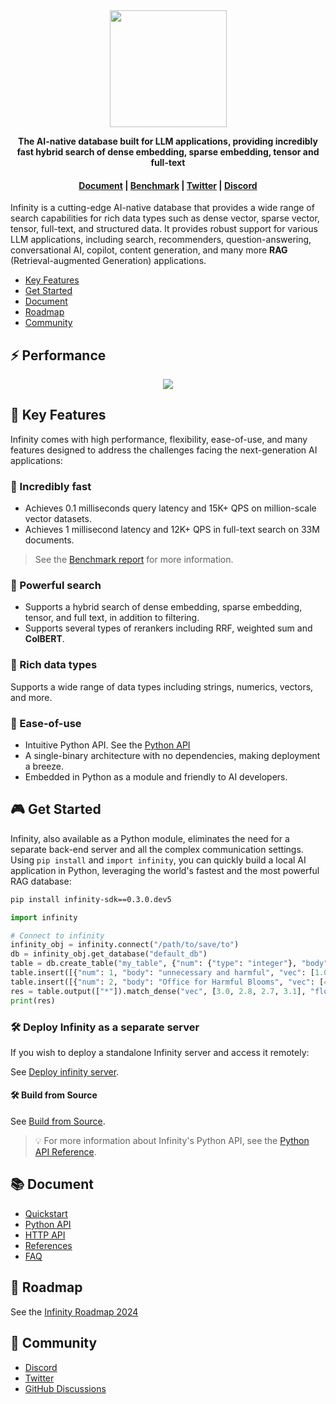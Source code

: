 <div align="center">
  <img width="187" src="https://github.com/infiniflow/infinity/assets/7248/015e1f02-1f7f-4b09-a0c2-9d261cd4858b"/>
</div>


<p align="center">
    <b>The AI-native database built for LLM applications, providing incredibly fast hybrid search of dense embedding, sparse embedding, tensor and full-text</b>
</p>

<h4 align="center">
  <a href="https://infiniflow.org/docs/dev/category/get-started">Document</a> |
  <a href="https://infiniflow.org/docs/dev/benchmark">Benchmark</a> |
  <a href="https://twitter.com/infiniflowai">Twitter</a> |
  <a href="https://discord.gg/jEfRUwEYEV">Discord</a>
</h4>


Infinity is a cutting-edge AI-native database that provides a wide range of search capabilities for rich data types such as dense vector, sparse vector, tensor, full-text, and structured data. It provides robust support for various LLM applications, including search, recommenders, question-answering, conversational AI, copilot, content generation, and many more **RAG** (Retrieval-augmented Generation) applications.

- [Key Features](#-key-features)
- [Get Started](#-get-started)
- [Document](#-document)
- [Roadmap](#-roadmap)
- [Community](#-community)

## ⚡️ Performance

<div class="column" align="middle">
  <img src="https://github.com/user-attachments/assets/c4c98e23-62ac-4d1a-82e5-614bca96fe0a"/>
</div>

## 🌟 Key Features

Infinity comes with high performance, flexibility, ease-of-use, and many features designed to address the challenges facing the next-generation AI applications:

### 🚀 Incredibly fast

- Achieves 0.1 milliseconds query latency and 15K+ QPS on million-scale vector datasets.
- Achieves 1 millisecond latency and 12K+ QPS in full-text search on 33M documents.

> See the [Benchmark report](https://infiniflow.org/docs/dev/benchmark) for more information.

### 🔮 Powerful search

- Supports a hybrid search of dense embedding, sparse embedding, tensor, and full text, in addition to filtering.
- Supports several types of rerankers including RRF, weighted sum and **ColBERT**.

### 🍔 Rich data types

Supports a wide range of data types including strings, numerics, vectors, and more.

### 🎁 Ease-of-use

- Intuitive Python API. See the [Python API](https://infiniflow.org/docs/dev/python_api_reference)
- A single-binary architecture with no dependencies, making deployment a breeze.
- Embedded in Python as a module and friendly to AI developers.  

## 🎮 Get Started

Infinity, also available as a Python module, eliminates the need for a separate back-end server and all the complex communication settings. Using `pip install` and `import infinity`, you can quickly build a local AI application in Python, leveraging the world's fastest and the most powerful RAG database:

   ```bash
   pip install infinity-sdk==0.3.0.dev5
   ```

   ```python
   import infinity

   # Connect to infinity
   infinity_obj = infinity.connect("/path/to/save/to")
   db = infinity_obj.get_database("default_db")
   table = db.create_table("my_table", {"num": {"type": "integer"}, "body": {"type": "varchar"}, "vec": {"type": "vector, 4, float"}})
   table.insert([{"num": 1, "body": "unnecessary and harmful", "vec": [1.0, 1.2, 0.8, 0.9]}])
   table.insert([{"num": 2, "body": "Office for Harmful Blooms", "vec": [4.0, 4.2, 4.3, 4.5]}])
   res = table.output(["*"]).match_dense("vec", [3.0, 2.8, 2.7, 3.1], "float", "ip", 2).to_pl()
   print(res)
   ```

### 🛠️ Deploy Infinity as a separate server

If you wish to deploy a standalone Infinity server and access it remotely: 

See [Deploy infinity server](https://infiniflow.org/docs/dev/deploy_infinity_server).

#### 🛠️ Build from Source

See [Build from Source](https://infiniflow.org/docs/dev/build_from_source).

> 💡 For more information about Infinity's Python API, see the [Python API Reference](https://infiniflow.org/docs/dev/python_api_reference).

## 📚 Document

- [Quickstart](https://infiniflow.org/docs/dev/)
- [Python API](https://infiniflow.org/docs/dev/python_api_reference)
- [HTTP API](https://infiniflow.org/docs/dev/http_api_reference)
- [References](https://infiniflow.org/docs/dev/category/references)
- [FAQ](https://infiniflow.org/docs/dev/FAQ)

## 📜 Roadmap

See the [Infinity Roadmap 2024](https://github.com/infiniflow/infinity/issues/338)

## 🙌 Community

- [Discord](https://discord.gg/jEfRUwEYEV)
- [Twitter](https://twitter.com/infiniflowai)
- [GitHub Discussions](https://github.com/infiniflow/infinity/discussions)

